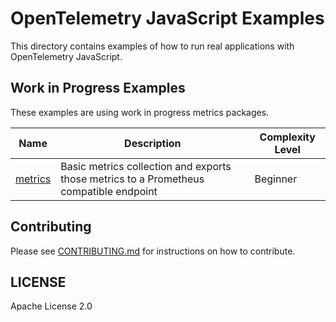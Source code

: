 # OpenTelemetry JavaScript Examples

This directory contains examples of how to run real applications with OpenTelemetry JavaScript.

## Work in Progress Examples

These examples are using work in progress metrics packages. 

|Name | Description | Complexity Level |
------------- | ------------- | ------------ |
|[metrics](metrics/) | Basic metrics collection and exports those metrics to a Prometheus compatible endpoint | Beginner |


## Contributing

Please see [CONTRIBUTING.md](https://github.com/open-telemetry/opentelemetry-js/blob/main/CONTRIBUTING.md) for instructions on how to contribute.

## LICENSE

Apache License 2.0